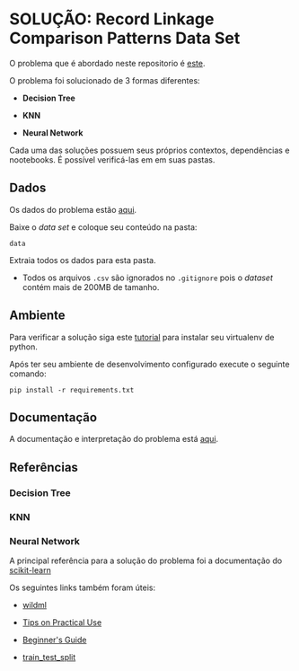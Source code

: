 # SOLUÇÃO: Record Linkage Comparison Patterns Data Set 

O problema que é abordado neste repositorio é [este](https://googleweblight.com/i?u=https://archive.ics.uci.edu/ml/datasets/record%2Blinkage%2Bcomparison%2Bpatterns&hl=pt-BR).

O problema foi solucionado de 3 formas diferentes:

* **Decision Tree**

* **KNN**

* **Neural Network**

Cada uma das soluções possuem seus próprios contextos, dependências e 
nootebooks. É possível verificá-las em em suas pastas.

## Dados

Os dados do problema estão [aqui](https://googleweblight.com/i?u=https://archive.ics.uci.edu/ml/datasets/record%2Blinkage%2Bcomparison%2Bpatterns&hl=pt-BR).

Baixe o *data set* e coloque seu conteúdo na pasta:

`data`

Extraia todos os dados para esta pasta.

* Todos os arquivos `.csv` são ignorados no `.gitignore` pois o *dataset* 
contém mais de 200MB de tamanho.

## Ambiente

Para verificar a solução siga este [tutorial](https://github.com/SkyNetRecruits/Documentacao/blob/master/documentacaoSolucao/ambiente.md) para instalar seu virtualenv de python.

Após ter seu ambiente de desenvolvimento configurado execute o seguinte comando:

`pip install -r requirements.txt`

## Documentação

A documentação e interpretação do problema está [aqui](https://github.com/SkyNetRecruits/Documentacao).

## Referências

### Decision Tree

### KNN

### Neural Network
A principal referência para a solução do problema foi a documentação do [scikit-learn](http://scikit-learn.org/stable/modules/neural_networks_supervised.html)

Os seguintes links também foram úteis:

* [wildml](http://www.wildml.com/2015/09/implementing-a-neural-network-from-scratch/)

* [Tips on Practical Use](http://scikit-learn.org/stable/modules/neural_networks_supervised.html#mlp-tips)

* [Beginner's Guide](https://www.springboard.com/blog/beginners-guide-neural-network-in-python-scikit-learn-0-18/)

* [train_test_split](http://scikit-learn.org/stable/modules/generated/sklearn.model_selection.train_test_split.html)
